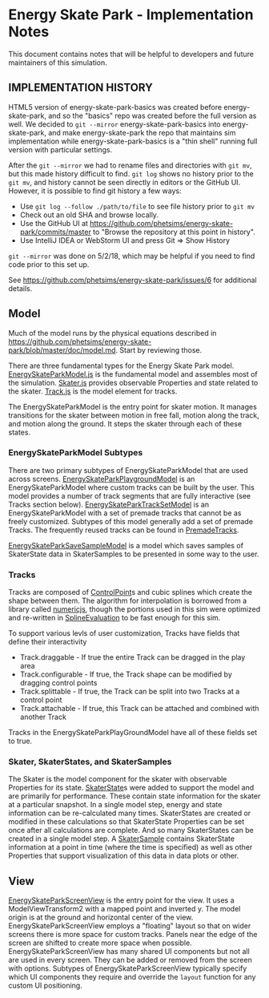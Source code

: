 # Energy Skate Park - Implementation Notes

This document contains notes that will be helpful to developers and future maintainers of this simulation.

## IMPLEMENTATION HISTORY
HTML5 version of energy-skate-park-basics was created before energy-skate-park, and so the "basics" repo was created
before the full version as well. We decided to `git --mirror` energy-skate-park-basics into energy-skate-park, and make
energy-skate-park the repo that maintains sim implementation while energy-skate-park-basics is a "thin shell" running
full version with particular settings.

After the `git --mirror` we had to rename files and directories with `git mv`, but this made history difficult to find.
`git log` shows no history prior to the `git mv`, and history cannot be seen directly in editors or the GitHub UI.
However, it is possible to find git history a few ways:
 - Use `git log --follow ./path/to/file` to see file history prior to `git mv`
 - Check out an old SHA and browse locally.
 - Use the GitHub UI at https://github.com/phetsims/energy-skate-park/commits/master to "Browse the repository at this point in history".
 - Use IntelliJ IDEA or WebStorm UI and press Git => Show History

`git --mirror` was done on 5/2/18, which may be helpful if you need to find code prior to this set up.

See https://github.com/phetsims/energy-skate-park/issues/6 for additional details.

## Model

Much of the model runs by the physical equations described in https://github.com/phetsims/energy-skate-park/blob/master/doc/model.md. Start
by reviewing those.

There are three fundamental types for the Energy Skate Park model. [EnergySkateParkModel.js](https://github.com/phetsims/energy-skate-park/blob/master/js/common/model/EnergySkatePark.js) is the fundamental model and
assembles most of the simulation. [Skater.js](https://github.com/phetsims/energy-skate-park/blob/master/js/common/model/Skater.js) provides observable
Properties and state related to the skater. [Track.js](https://github.com/phetsims/energy-skate-park/blob/master/js/common/model/Track.js) is
the model element for tracks.

The EnergySkateParkModel is the entry point for skater motion. It manages transitions for the skater between motion
in free fall, motion along the track, and motion along the ground. It steps the skater through each of these states.

### EnergySkateParkModel Subtypes
There are two primary subtypes of EnergySkateParkModel that are used across screens. [EnergySkateParkPlaygroundModel](https://github.com/phetsims/energy-skate-park/blob/master/js/common/model/EnergySkateParkPlaygroundModel.js)
is an EnergySkateParkModel where custom tracks can be built by the user. This model provides a number of track segments that are fully
interactive (see Tracks section below). [EnergySkateParkTrackSetModel](https://github.com/phetsims/energy-skate-park/blob/master/js/common/model/EnergySkateParkTrackSetModel.js)
is an EnergySkateParkModel with a set of premade tracks that cannot be as freely customized. Subtypes of this model
generally add a set of premade Tracks. The frequently reused tracks can be found in [PremadeTracks](https://github.com/phetsims/energy-skate-park/blob/master/js/common/model/PremadeTracks.js).

[EnergySkateParkSaveSampleModel](https://github.com/phetsims/energy-skate-park/blob/master/js/common/model/EnergySkateParkSaveSampleModel.js) is a model which saves samples of SkaterState data
in SkaterSamples to be presented in some way to the user.

### Tracks
Tracks are composed of [ControlPoint](https://github.com/phetsims/energy-skate-park/blob/master/js/common/model/ControlPoint.js)s and
cubic splines which create the shape between them. The algorithm for interpolation is borrowed from a library called [numericjs](http://www.numericjs.com/),
though the portions used in this sim were optimized and re-written in [SplineEvaluation](https://github.com/phetsims/energy-skate-park/blob/master/js/common/model/SplineEvaluation.js)
to be fast enough for this sim.

To support various levls of user customization, Tracks have fields that define their interactivity
 * Track.draggable - If true the entire Track can be dragged in the play area
 * Track.configurable - If true, the Track shape can be modified by dragging control points
 * Track.splittable - If true, the Track can be split into two Tracks at a control point
 * Track.attachable - If true, this Track can be attached and combined with another Track

Tracks in the EnergySkateParkPlayGroundModel have all of these fields set to true.

### Skater, SkaterStates, and SkaterSamples
The Skater is the model component for the skater with observable Properties for its state.
[SkaterState](https://github.com/phetsims/energy-skate-park/blob/master/js/common/model/SkaterState.js)s were added to
support the model and are primarily for performance. These contain state information for the skater at a particular snapshot.
In a single model step, energy and state information can be re-calculated many times. SkaterStates are created or modified in these calculations so that SkaterState Properties can be set once
after all calculations are complete. And so many SkaterStates can be created in a single model step. A [SkaterSample](https://github.com/phetsims/energy-skate-park/blob/master/js/common/model/SkaterSample.js)
contains SkaterState information at a point in time (where the time is specified) as well as other Properties that
support visualization of this data in data plots or other.


## View
[EnergySkateParkScreenView](https://github.com/phetsims/energy-skate-park/blob/master/js/common/view/EnergySkateParkScreenView.js)
is the entry point for the view. It uses a ModelViewTransform2 with a mapped point and inverted y. The model origin is at the ground and
horizontal center of the view. EnergySkateParkScreenView employs a "floating" layout so that on wider screens there is more
space for custom tracks. Panels near the edge of the screen are shifted to create more space when possible.
EnergySkateParkScreenView has many shared UI components but not all are used in every screen. They can be added or
removed from the screen with options. Subtypes of EnergySkateParkScreenView typically specify which UI components
they require and override the `layout` function for any custom UI positioning.

